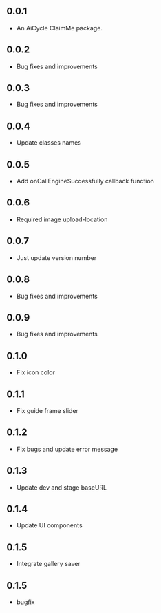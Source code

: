 ## 0.0.1

* An AiCycle ClaimMe package.

## 0.0.2

* Bug fixes and improvements

## 0.0.3

* Bug fixes and improvements

## 0.0.4

* Update classes names

## 0.0.5

* Add onCallEngineSuccessfully callback function

## 0.0.6

* Required image upload-location

## 0.0.7

* Just update version number

## 0.0.8

* Bug fixes and improvements

## 0.0.9

* Bug fixes and improvements

## 0.1.0

* Fix icon color

## 0.1.1

* Fix guide frame slider

## 0.1.2

* Fix bugs and update error message

## 0.1.3

* Update dev and stage baseURL

## 0.1.4

* Update UI components

## 0.1.5

* Integrate gallery saver

## 0.1.5

* bugfix

